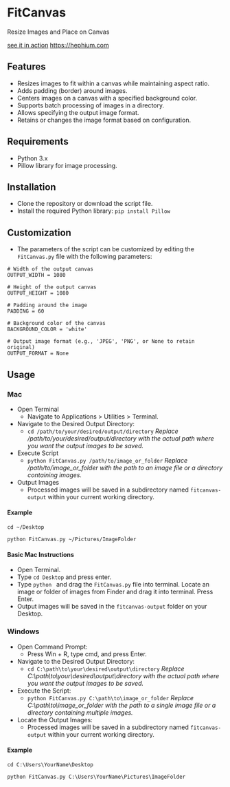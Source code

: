 # FitCanvas
Resize Images and Place on Canvas

[see it in action](instagram.com/arvacode) 
https://hephium.com

## Features

* Resizes images to fit within a canvas while maintaining aspect ratio.
* Adds padding (border) around images.
* Centers images on a canvas with a specified background color.
* Supports batch processing of images in a directory.
* Allows specifying the output image format.
* Retains or changes the image format based on configuration.

## Requirements

* Python 3.x
* Pillow library for image processing.

## Installation

* Clone the repository or download the script file.
* Install the required Python library: `pip install Pillow`

## Customization
* The parameters of the script can be customized by editing the `FitCanvas.py` file with the following parameters:
```
# Width of the output canvas
OUTPUT_WIDTH = 1080

# Height of the output canvas
OUTPUT_HEIGHT = 1080

# Padding around the image
PADDING = 60

# Background color of the canvas
BACKGROUND_COLOR = 'white'

# Output image format (e.g., 'JPEG', 'PNG', or None to retain original)
OUTPUT_FORMAT = None
```

## Usage

### Mac

* Open Terminal
  * Navigate to Applications > Utilities > Terminal.
* Navigate to the Desired Output Directory:
  * `cd /path/to/your/desired/output/directory` *Replace /path/to/your/desired/output/directory with the actual path where you want the output images to be saved.*
* Execute Script
  * `python FitCanvas.py /path/to/image_or_folder` *Replace /path/to/image_or_folder with the path to an image file or a directory containing images.*
* Output Images
  * Processed images will be saved in a subdirectory named `fitcanvas-output` within your current working directory.

#### Example
`cd ~/Desktop`

`python FitCanvas.py ~/Pictures/ImageFolder`

#### Basic Mac Instructions
* Open Terminal.
* Type `cd Desktop` and press enter.
* Type `python ` and drag the `FitCanvas.py` file into terminal. Locate an image or folder of images from Finder and drag it into terminal. Press Enter.
* Output images will be saved in the `fitcanvas-output` folder on your Desktop.

### Windows

* Open Command Prompt:
  * Press Win + R, type cmd, and press Enter.
* Navigate to the Desired Output Directory:
  * `cd C:\path\to\your\desired\output\directory` *Replace C:\path\to\your\desired\output\directory with the actual path where you want the output images to be saved.*
* Execute the Script:
  * `python FitCanvas.py C:\path\to\image_or_folder` *Replace C:\path\to\image_or_folder with the path to a single image file or a directory containing multiple images.*
* Locate the Output Images:
  * Processed images will be saved in a subdirectory named `fitcanvas-output` within your current working directory.

#### Example
`cd C:\Users\YourName\Desktop`

`python FitCanvas.py C:\Users\YourName\Pictures\ImageFolder`